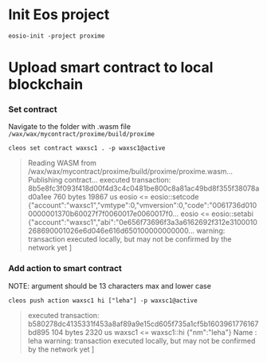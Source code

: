 # Init Eos project
`eosio-init -project proxime`

# Upload smart contract to local blockchain

### Set contract

 Navigate to the folder with .wasm file
`/wax/wax/mycontract/proxime/build/proxime`

`cleos set contract waxsc1 . -p waxsc1@active`

>Reading WASM from /wax/wax/mycontract/proxime/build/proxime/proxime.wasm...
Publishing contract...
executed transaction: 8b5e8fc3f093f418d00f4d3c4c0481be800c8a81ac49bd8f355f38078ad0a1ee  760 bytes  19867 us
eosio <= eosio::setcode               {"account":"waxsc1","vmtype":0,"vmversion":0,"code":"0061736d0100000001370b60027f7f0060017e0060017f0...
eosio <= eosio::setabi                {"account":"waxsc1","abi":"0e656f73696f3a3a6162692f312e3100010268690001026e6d046e616d650100000000000...
warning: transaction executed locally, but may not be confirmed by the network yet         ]

### Add action to smart contract

NOTE: argument should be 13 characters max and lower case

`cleos push action waxsc1 hi ["leha"] -p waxsc1@active`
>executed transaction: b580278dc4135331f453a8af89a9e15cd605f735a1cf5b1603961776167bd895  104 bytes  2320 us
waxsc1 <= waxsc1::hi                   {"nm":"leha"}
Name : leha
warning: transaction executed locally, but may not be confirmed by the network yet         ]